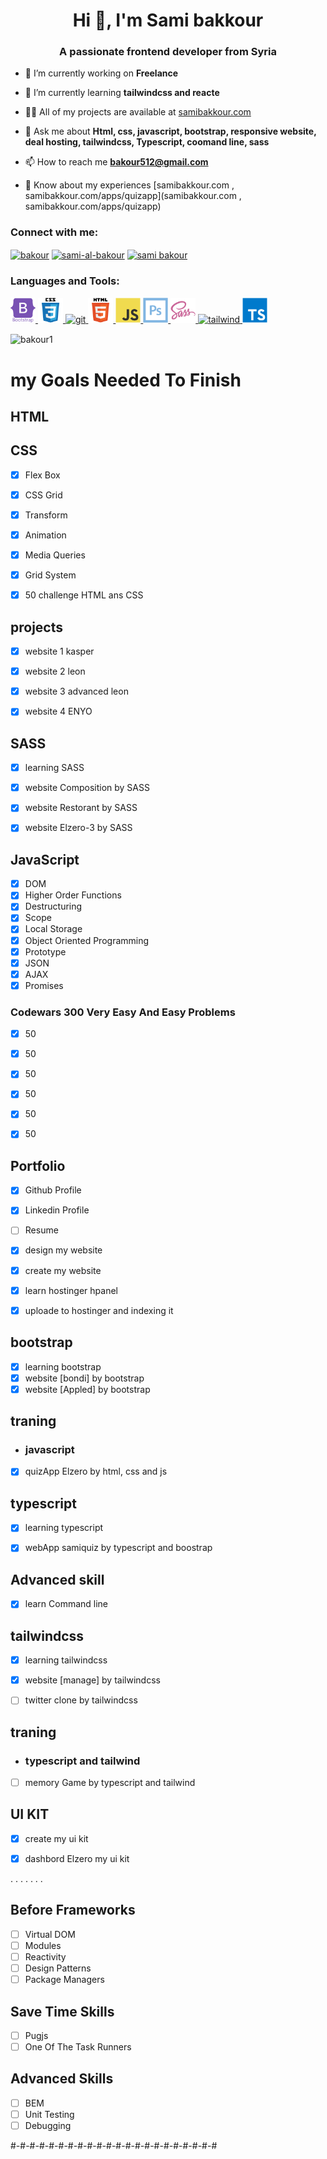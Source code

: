 <h1 align="center">Hi 👋, I'm Sami bakkour</h1>
<h3 align="center">A passionate frontend developer from Syria</h3>

- 🔭 I’m currently working on **Freelance**

- 🌱 I’m currently learning **tailwindcss and reacte**

- 👨‍💻 All of my projects are available at [samibakkour.com](samibakkour.com)

- 💬 Ask me about **Html, css, javascript, bootstrap, responsive website, deal hosting, tailwindcss, Typescript, coomand line, sass**

- 📫 How to reach me **bakour512@gmail.com**

- 📄 Know about my experiences [samibakkour.com , samibakkour.com/apps/quizapp](samibakkour.com , samibakkour.com/apps/quizapp)

<h3 align="left">Connect with me:</h3>
<p align="left">
<a href="https://codepen.io/bakour" target="blank"><img align="center" src="https://raw.githubusercontent.com/rahuldkjain/github-profile-readme-generator/master/src/images/icons/Social/codepen.svg" alt="bakour" height="30" width="40" /></a>
<a href="https://linkedin.com/in/sami-al-bakour" target="blank"><img align="center" src="https://raw.githubusercontent.com/rahuldkjain/github-profile-readme-generator/master/src/images/icons/Social/linked-in-alt.svg" alt="sami-al-bakour" height="30" width="40" /></a>
<a href="https://fb.com/sami bakour" target="blank"><img align="center" src="https://raw.githubusercontent.com/rahuldkjain/github-profile-readme-generator/master/src/images/icons/Social/facebook.svg" alt="sami bakour" height="30" width="40" /></a>
</p>

<h3 align="left">Languages and Tools:</h3>
<p align="left"> <a href="https://getbootstrap.com" target="_blank" rel="noreferrer"> <img src="https://raw.githubusercontent.com/devicons/devicon/master/icons/bootstrap/bootstrap-plain-wordmark.svg" alt="bootstrap" width="40" height="40"/> </a> <a href="https://www.w3schools.com/css/" target="_blank" rel="noreferrer"> <img src="https://raw.githubusercontent.com/devicons/devicon/master/icons/css3/css3-original-wordmark.svg" alt="css3" width="40" height="40"/> </a> <a href="https://git-scm.com/" target="_blank" rel="noreferrer"> <img src="https://www.vectorlogo.zone/logos/git-scm/git-scm-icon.svg" alt="git" width="40" height="40"/> </a> <a href="https://www.w3.org/html/" target="_blank" rel="noreferrer"> <img src="https://raw.githubusercontent.com/devicons/devicon/master/icons/html5/html5-original-wordmark.svg" alt="html5" width="40" height="40"/> </a> <a href="https://developer.mozilla.org/en-US/docs/Web/JavaScript" target="_blank" rel="noreferrer"> <img src="https://raw.githubusercontent.com/devicons/devicon/master/icons/javascript/javascript-original.svg" alt="javascript" width="40" height="40"/> </a> <a href="https://www.photoshop.com/en" target="_blank" rel="noreferrer"> <img src="https://raw.githubusercontent.com/devicons/devicon/master/icons/photoshop/photoshop-line.svg" alt="photoshop" width="40" height="40"/> </a> <a href="https://sass-lang.com" target="_blank" rel="noreferrer"> <img src="https://raw.githubusercontent.com/devicons/devicon/master/icons/sass/sass-original.svg" alt="sass" width="40" height="40"/> </a> <a href="https://tailwindcss.com/" target="_blank" rel="noreferrer"> <img src="https://www.vectorlogo.zone/logos/tailwindcss/tailwindcss-icon.svg" alt="tailwind" width="40" height="40"/> </a> <a href="https://www.typescriptlang.org/" target="_blank" rel="noreferrer"> <img src="https://raw.githubusercontent.com/devicons/devicon/master/icons/typescript/typescript-original.svg" alt="typescript" width="40" height="40"/> </a> </p>

<p><img align="center" src="https://github-readme-stats.vercel.app/api/top-langs?username=bakour1&show_icons=true&locale=en&layout=compact" alt="bakour1" /></p>



#
# my Goals Needed To Finish 

## HTML

## CSS

- [x] Flex Box
- [x] CSS Grid
- [x] Transform
- [x] Animation
- [x] Media Queries
- [x] Grid System
- [x] 50 challenge HTML ans CSS


## projects

- [x] website 1 kasper
- [x] website 2 leon
- [x] website 3 advanced leon
- [x] website 4 ENYO


## SASS

- [x] learning SASS
- [x] website Composition by SASS
- [x] website Restorant by SASS
- [x] website Elzero-3 by SASS


## JavaScript

- [x] DOM
- [x] Higher Order Functions
- [x] Destructuring
- [x] Scope
- [x] Local Storage
- [x] Object Oriented Programming
- [x] Prototype
- [x] JSON
- [x] AJAX
- [x] Promises

### Codewars 300 Very Easy And Easy Problems

- [x] 50
- [x] 50
- [x] 50
- [x] 50
- [x] 50
- [x] 50


## Portfolio
- [x] Github Profile
- [x] Linkedin Profile
- [ ] Resume
- [x] design my website
- [x] create my website
- [x] learn hostinger hpanel
- [x] uploade to hostinger and indexing it


## bootstrap

- [x] learning bootstrap
- [x] website [bondi] by bootstrap
- [x] website [Appled] by bootstrap

## traning 
 - ### javascript
- [x] quizApp Elzero by html, css and js

## typescript

- [x] learning typescript
- [x] webApp samiquiz by typescript and boostrap


## Advanced skill

- [x] learn Command line


## tailwindcss

- [x] learning tailwindcss
- [x] website [manage] by tailwindcss
- [ ] twitter clone by tailwindcss


## traning 
 - ### typescript and tailwind
- [ ] memory Game by typescript and tailwind


## UI KIT

- [x] create my ui kit
- [x] dashbord Elzero my ui kit


.
.
.
.
.
.
.
## Before Frameworks

- [ ] Virtual DOM
- [ ] Modules
- [ ] Reactivity
- [ ] Design Patterns
- [ ] Package Managers

## Save Time Skills

- [ ] Pugjs
- [ ] One Of The Task Runners

## Advanced Skills

- [ ] BEM
- [ ] Unit Testing
- [ ] Debugging

#-#-#-#-#-#-#-#-#-#-#-#-#-#-#-#-#-#-#-#-#-#
